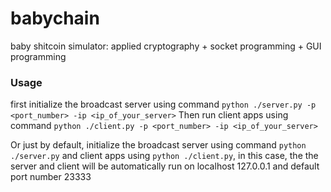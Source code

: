 # babychain
baby shitcoin simulator: applied cryptography + socket programming + GUI programming

### Usage
first initialize the broadcast server using command `python ./server.py -p <port_number> -ip <ip_of_your_server>`
Then run client apps using command `python ./client.py -p <port_number> -ip <ip_of_your_server>`

Or just by default, initialize the broadcast server using command `python ./server.py` and client apps using `python ./client.py`, in this case, the the server and client will be automatically run on localhost 127.0.0.1 and default port number 23333
